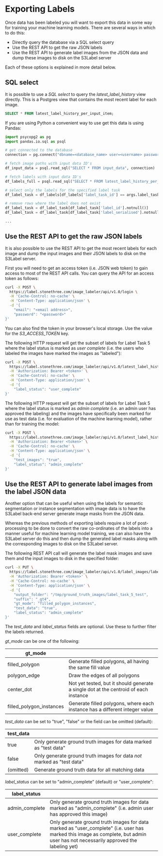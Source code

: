 # Exporting Labels

Once data has been labeled you will want to export this data in some way for training your machine learning models. 
There are several ways in which to do this:
* Directly query the database via a SQL select query
* Use the REST API to get the raw JSON labels
* Use the REST API to generate label images from the JSON data and dump these images to disk on the S3Label server 

Each of these options is explained in more detail below.

## SQL select

It is possible to use a *SQL select* to query the *latest_label_history* view directly. This is a Postgres view that 
contains the most recent label for each image.

~~~ SQL
SELECT * FROM latest_label_history_per_input_item;
~~~

If you are using Python a convenient way to use get this data is using Pandas:

~~~ PYTHON
import psycopg2 as pg
import pandas.io.sql as psql

# get connected to the database
connection = pg.connect("dbname=<database_name> user=<username> password='<password>' host='<ip_address>'")

# fetch image paths with input data ID's
df_input_data = psql.read_sql("SELECT * FROM input_data", connection)

# fetch labels with input data ID's
df_labels_full = psql.read_sql("SELECT * FROM latest_label_history_per_input_item", connection)

# select only the labels for the specified label task
df_label_task = df_labels[df_labels['label_task_id'] == args.label_task_id]

# remove rows where the label does not exist
df_label_task = df_label_task[df_label_task['label_id'].notnull()]
df_label_task = df_label_task[df_label_task['label_serialised'].notnull()]

...
~~~

## Use the REST API to get the raw JSON labels

It is also possible to use the REST API to get the most recent labels for each image and dump the input images and their 
JSON labels to disk on the S3Label server.

First you will need to get an access token (i.e. JSON web token) to gain access to most of the REST API calls. 
You can query the API for an access token as follows:

~~~ bash
curl -X POST \
  https://label.stonethree.com/image_labeler/api/v1.0/login \
  -H 'Cache-Control: no-cache' \
  -H 'Content-Type: application/json' \
  -d '{
    "email": "<email address>",
    "password": "<password>"
}'
~~~

You can also find the token in your browser's local storage. Use the value for the *S3_ACCESS_TOKEN* key.

The following HTTP request will get the subset of labels for Label Task 5 where the label status is marked as 
*user complete* (i.e. the users who labeled the images have marked the images as "labeled"):

~~~ bash
curl -X POST \
  https://label.stonethree.com/image_labeler/api/v1.0/latest_label_history/label_task_id/5 \
  -H 'Authorization: Bearer <token>' \
  -H 'Cache-Control: no-cache' \
  -H 'Content-Type: application/json' \
  -d '{
    "label_status": "user_complete"
}'
~~~

The following HTTP request will get the subset of labels for Label Task 5 where the label status is marked as 
*admin complete* (i.e. an admin user has approved the labeling) and the images have specifically been marked for use
as test data (i.e. for evaluation of the machine learning model), rather than for training the model:

~~~ bash
curl -X POST \
  https://label.stonethree.com/image_labeler/api/v1.0/latest_label_history/label_task_id/5 \
  -H 'Authorization: Bearer <token>' \
  -H 'Cache-Control: no-cache' \
  -H 'Content-Type: application/json' \
  -d '{
	"test_images": "true",
    "label_status": "admin_complete"
}'
~~~

## Use the REST API to generate label images from the label JSON data

Another option that can be useful when using the labels for semantic segmentation or instance segmentation with image 
data is to have the S3Label back-end server generate image masks from the JSON data. 

Whereas the previous methods of exporting labels require a lot of post-processing to be done to convert the raw 
co-ordinates of the labels into a manner useful for machine learning model training, we can also have the S3Label 
server do this and then dump the generated label masks along with the corresponding images to disk on the S3Label server.

The following REST API call will generate the label mask images and save them and the input images to disk in the 
specified folder:

~~~ bash
curl -X PUT \
  https://label.stonethree.com/image_labeler/api/v1.0/label_images/label_task_id/5 \
  -H 'Authorization: Bearer <token>' \
  -H 'Cache-Control: no-cache' \
  -H 'Content-Type: application/json' \
  -d '{
	"output_folder": "/tmp/ground_truth_images/label_task_5_test",
	"suffix": "_gt4",
	"gt_mode": "filled_polygon_instances",
	"test_data": "true",
    "label_status": "admin_complete"
}'
~~~

The *test_data* and *label_status* fields are optional. Use these to further filter the labels returned.

*gt_mode* can be one of the following:

| gt_mode                   |                                                                                       |
| -------------             |:-------------                                                                         |
| filled_polygon            | Generate filled polygons, all having the same fill value                              |
| polygon_edge              | Draw the edges of all polygons                                                        |
| center_dot                | Not yet tested, but it should generate a single dot at the centroid of each instance  |
| filled_polygon_instances  | Generate filled polygons, where each instance has a different integer value           |

*test_data* can be set to "true", "false" or the field can be omitted (default):

| test_data         |                                                                                       |
| -------------     |:-------------                                                                         |
| true              | Only generate ground truth images for data marked as "test data"                      |
| false             | Only generate ground truth images for data *not* marked as "test data"                |
| (omitted)         | Generate ground truth data for all matching data                                      |

*label_status* can be set to "admin_complete" (default) or "user_complete":

| label_status    |                                                                                       |
| -------------   |:-------------                                                                         |
| admin_complete  | Only generate ground truth images for data marked as "admin_complete" (i.e. admin user has approved this image)   |
| user_complete   | Only generate ground truth images for data marked as "user_complete" (i.e. user has marked this image as complete, but admin user has not necessarily approved the labeling yet)                |
